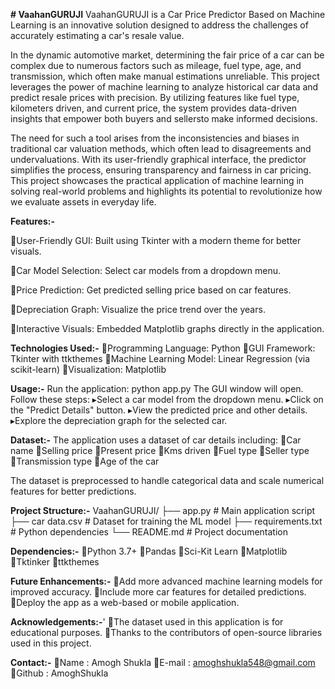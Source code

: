 **# VaahanGURUJI**
VaahanGURUJI is a Car Price Predictor Based on Machine Learning is an innovative solution designed to address the challenges of accurately estimating a car's resale value. 

In the dynamic automotive market, determining the fair price of a car can be complex due to numerous factors such as mileage, fuel type, age, and transmission, which often make manual estimations unreliable. This project leverages the power of machine learning to analyze historical car data and predict resale prices with precision. By utilizing features like fuel type, kilometers driven, and current price, the system provides data-driven insights that empower both buyers and sellersto make informed decisions. 

The need for such a tool arises from the inconsistencies and biases in traditional car valuation methods, which often lead to disagreements and undervaluations.
With its user-friendly graphical interface, the predictor simplifies the process, ensuring transparency and fairness in car pricing. This project showcases the practical application of machine learning in solving real-world problems and highlights its potential to revolutionize how we evaluate assets in everyday life.

**Features:-**

  🔹User-Friendly GUI: Built using Tkinter with a modern theme for better visuals.
  
  🔹Car Model Selection: Select car models from a dropdown menu.
  
  🔹Price Prediction: Get predicted selling price based on car features.
  
  🔹Depreciation Graph: Visualize the price trend over the years.
  
  🔹Interactive Visuals: Embedded Matplotlib graphs directly in the application.
  

**Technologies Used:-**
  🔹Programming Language: Python
  🔹GUI Framework: Tkinter with ttkthemes
  🔹Machine Learning Model: Linear Regression (via scikit-learn)
  🔹Visualization: Matplotlib

**Usage:-**
Run the application: python app.py
The GUI window will open. Follow these steps:
  ▸Select a car model from the dropdown menu.
  ▸Click on the "Predict Details" button.
  ▸View the predicted price and other details.
  ▸Explore the depreciation graph for the selected car.

**Dataset:-**
The application uses a dataset of car details including:
🔹Car name
🔹Selling price
🔹Present price
🔹Kms driven
🔹Fuel type
🔹Seller type
🔹Transmission type
🔹Age of the car

The dataset is preprocessed to handle categorical data and scale numerical features for better predictions.

**Project Structure:-**
VaahanGURUJI/
  ├── app.py                # Main application script
  ├── car data.csv          # Dataset for training the ML model
  ├── requirements.txt      # Python dependencies
  └── README.md             # Project documentation

  **Dependencies:-**
  🔹Python 3.7+
  🔹Pandas
  🔹Sci-Kit Learn
  🔹Matplotlib
  🔹Tktinker
  🔹ttkthemes

  **Future Enhancements:-**
  🔹Add more advanced machine learning models for improved accuracy.
  🔹Include more car features for detailed predictions.
  🔹Deploy the app as a web-based or mobile application.

  **Acknowledgements:-**'
  🔹The dataset used in this application is for educational purposes.
  🔹Thanks to the contributors of open-source libraries used in this project.

  **Contact:-**
  🔹Name : Amogh Shukla
  🔹E-mail : amoghshukla548@gmail.com\
  🔹Github : AmoghShukla
